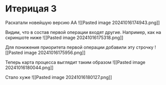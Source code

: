 # Итерицая 3
Раскатали новейшую версию АА
![[Pasted image 20241016174943.png]]

Видим, что в состав первой операции входят другие. Например, как на скриншоте ниже
![[Pasted image 20241016175318.png]]

Для понижения приоритета первой операции добавили эту строчку
![[Pasted image 20241016175956.png]]

Теперь карта процесса выглядит таким образом
![[Pasted image 20241016180044.png]]

Стало хуже
![[Pasted image 20241016180127.png]]